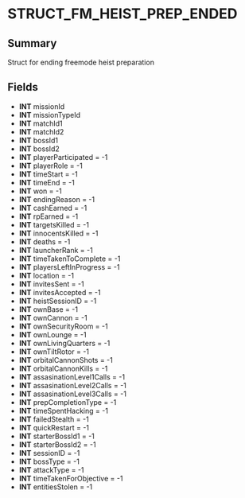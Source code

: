 # STRUCT_FM_HEIST_PREP_ENDED

## Summary
Struct for ending freemode heist preparation

## Fields
* **INT** missionId
* **INT** missionTypeId
* **INT** matchId1
* **INT** matchId2
* **INT** bossId1
* **INT** bossId2
* **INT** playerParticipated = -1
* **INT** playerRole = -1
* **INT** timeStart = -1
* **INT** timeEnd = -1
* **INT** won = -1
* **INT** endingReason = -1
* **INT** cashEarned = -1
* **INT** rpEarned = -1
* **INT** targetsKilled = -1
* **INT** innocentsKilled = -1
* **INT** deaths = -1
* **INT** launcherRank = -1
* **INT** timeTakenToComplete = -1
* **INT** playersLeftInProgress = -1
* **INT** location = -1
* **INT** invitesSent = -1
* **INT** invitesAccepted = -1
* **INT** heistSessionID = -1
* **INT** ownBase = -1
* **INT** ownCannon = -1
* **INT** ownSecurityRoom = -1
* **INT** ownLounge = -1
* **INT** ownLivingQuarters = -1
* **INT** ownTiltRotor = -1
* **INT** orbitalCannonShots = -1
* **INT** orbitalCannonKills = -1
* **INT** assasinationLevel1Calls = -1
* **INT** assasinationLevel2Calls = -1
* **INT** assasinationLevel3Calls = -1
* **INT** prepCompletionType = -1
* **INT** timeSpentHacking = -1
* **INT** failedStealth = -1
* **INT** quickRestart = -1
* **INT** starterBossId1 = -1
* **INT** starterBossId2 = -1
* **INT** sessionID = -1
* **INT** bossType = -1
* **INT** attackType = -1
* **INT** timeTakenForObjective = -1
* **INT** entitiesStolen = -1